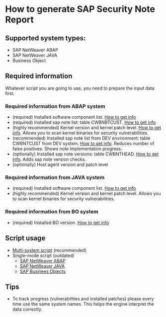 # How to generate SAP Security Note Report

## Supported system types:
* SAP NetWeaver ABAP
* SAP NetWeaver JAVA
* Business Object 

## Required information 
Whatever script you are going to use, you need to prepare the input data first.

### Required information from ABAP system
* (required) Installed software component list. [How to get info](./how_to_get_soft_components.md)
* (required) Installed sap note list: table CWBNBTCUST. [How to get info](./get_table.md)
* (highly recommended) Kernel version and kernel patch level. [How to get info](./how_to_get_soft_components.md). Allows you to scan kernel binaries for security vulnerabilities.
* (recommended) Installed sap note list from DEV environment: table CWBNTCUST from DEV system. [How to get info](./get_table.md). Reduces number of false positives. Shows note implementation progress.
* (optionally) Installed sap note versions: table CWBNTHEAD. [How to get info](./get_table.md). Adds sap note version checks.
* (optionally) Host agent version and patch level

### Required information from JAVA system
* (required) Installed software component list. [How to get info](./how_to_prepare_java_softs.md)
* (highly recommended) Kernel version and kernel patch level. Allows you to scan kernel binaries for security vulnerabilities.

### Required information from BO system
* (required) Installed BO version. [How to get info](./how_to_prepare_bo_version.md)

## Script usage
* [Multi-system script](./how_to_request_multi_system_scan.md) (recommended)
* Single-mode script (outdated)
  * [SAP NetWeaver ABAP](./how_to_request_single_mode_scan.md)
  * [SAP NetWeaver JAVA](./how_to_prepare_java_softs.md)
  * [SAP Businees Objects](./how_to_prepare_bo_version.md)

## Tips
* To track progress (vulnerabilities and installed patches) please every time use the same system names. This helps the engine interpret the data correctly.